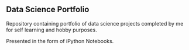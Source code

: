 ## Data Science Portfolio

Repository containing portfolio of data science projects completed by me for self learning and hobby purposes.

Presented in the form of iPython Notebooks.